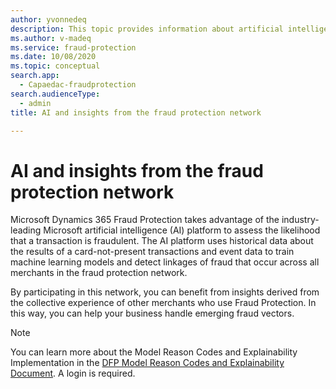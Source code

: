 ```yaml
---
author: yvonnedeq
description: This topic provides information about artificial intelligence (AI) and insights from the fraud protection network.
ms.author: v-madeq
ms.service: fraud-protection
ms.date: 10/08/2020
ms.topic: conceptual
search.app: 
  - Capaedac-fraudprotection
search.audienceType:
  - admin
title: AI and insights from the fraud protection network

---
```



# AI and insights from the fraud protection network

Microsoft Dynamics 365 Fraud Protection takes advantage of the industry-leading Microsoft artificial intelligence (AI) platform to assess the likelihood that a transaction is fraudulent. The AI platform uses historical data about the results of a card-not-present transactions and event data to train machine learning models and detect linkages of fraud that occur across all merchants in the fraud protection network. 

By participating in this network, you can benefit from insights derived from the collective experience of other merchants who use Fraud Protection. In this way, you can help your business handle emerging fraud vectors. 

> [!NOTE]
> You can learn more about the Model Reason Codes and Explainability Implementation in the [DFP Model Reason Codes and Explainability Document](https://go.microsoft.com/fwlink/?linkid=2132568). A login is required.
